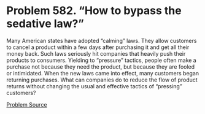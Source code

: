 # Problem 582. “How to bypass the sedative law?”

Many American states have adopted “calming” laws. They allow customers to cancel a product within a few days after purchasing it and get all their money back. Such laws seriously hit companies that heavily push their products to consumers. Yielding to “pressure” tactics, people often make a purchase not because they need the product, but because they are fooled or intimidated. When the new laws came into effect, many customers began returning purchases. What can companies do to reduce the flow of product returns without changing the usual and effective tactics of “pressing” customers?

[Problem Source](https://www.trizland.ru/tasks/5133/)